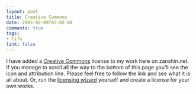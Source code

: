 ```yaml
--- 
layout: post
title: Creative Commons
date: 2003-02-09T03:02:00
comments: true
tags:
- life
link: false
---
```

I have added a <a href="http://creativecommons.org" target="_blank">Creative Commons</a> license to my work here on zanshin.net. If you manage to scroll all the way to the bottom of this page you'll see the icon and attribution line. Please feel free to follow the link and see what it is all about. Or, run the <a href="http://creativecommons.org/license" target="_blank">licensing wizard</a> yourself and create a license for your own works.
